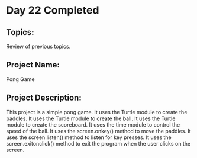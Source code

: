 # Day 22 Completed

## Topics:
Review of previous topics.

## Project Name:
Pong Game

## Project Description:
This project is a simple pong game. It uses the Turtle module to create the paddles. It uses the Turtle module to create the ball. It uses the Turtle module to create the scoreboard. It uses the time module to control the speed of the ball. It uses the screen.onkey() method to move the paddles. It uses the screen.listen() method to listen for key presses. It uses the screen.exitonclick() method to exit the program when the user clicks on the screen.